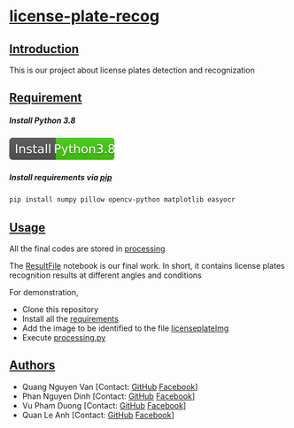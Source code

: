 
# [license-plate-recog](#project)

## [Introduction](#introduction)
This is our project about license plates detection and recognization
## [Requirement](#requirement)

##### Install Python 3.8
[![Install Python3.8](install-python.svg)](https://www.python.org/downloads/release/python-380/)

##### Install requirements via [pip](https://pip.pypa.io/en/stable/)
```bash
pip install numpy pillow opencv-python matplotlib easyocr
```

## [Usage](#usage)
All the final codes are stored in [processing](https://github.com/quangnv2002/licensePlateRecog/blob/master/processing.py)

The [ResultFile](https://github.com/quangnv2002/licensePlateRecog/tree/master/ResultFile) notebook is our final work. 
In short, it contains license plates recognition results at different angles and conditions

For demonstration, 
- Clone this repository 
- Install all the [requirements](#requirement)
- Add the image to be identified to the file [licenseplateImg](https://github.com/quangnv2002/licensePlateRecog/tree/master/licenseplateImg)
- Execute [processing.py](https://github.com/quangnv2002/licensePlateRecog/blob/master/processing.py)


## [Authors](#author)
- Quang Nguyen Van 
[Contact: [GitHub](https://github.com/quangnv2002) [Facebook](https://www.facebook.com/trucduong.congtu)]
- Phan Nguyen Dinh
[Contact: [GitHub](https://github.com/ndinhphan?fbclid=IwAR19y-lOSYXViVmwTrVpV-UzLbcghhIojwB9OSV4CYrHi6pIC5y5RiaNVYk) [Facebook](https://www.facebook.com/keyine10)]
- Vu Pham Duong
[Contact: [GitHub](https://github.com/pdvx) [Facebook](https://www.facebook.com/pd.vx.0307)]
- Quan Le Anh
[Contact: [GitHub](https://github.com/quan2305) [Facebook](https://www.facebook.com/profile.php?id=100005394814258)]

